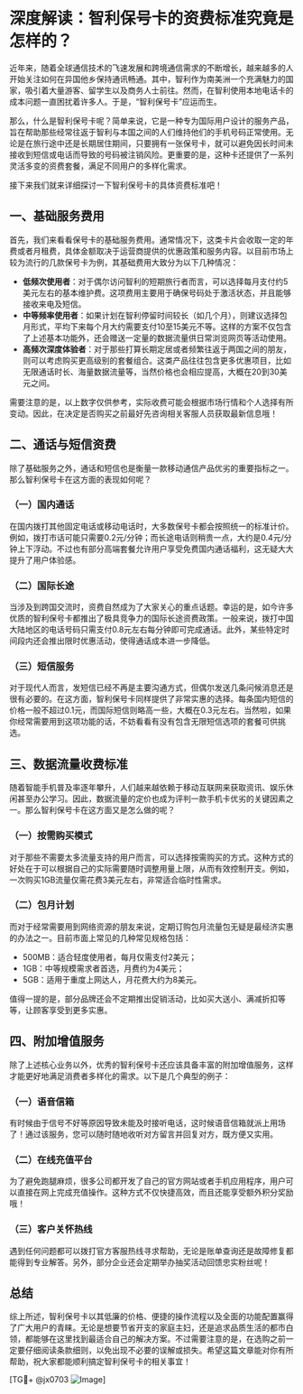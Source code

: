 # 深度解读：智利保号卡的资费标准究竟是怎样的？

近年来，随着全球通信技术的飞速发展和跨境通信需求的不断增长，越来越多的人开始关注如何在异国他乡保持通讯畅通。其中，智利作为南美洲一个充满魅力的国家，吸引着大量游客、留学生以及商务人士前往。然而，在智利使用本地电话卡的成本问题一直困扰着许多人。于是，“智利保号卡”应运而生。

那么，什么是智利保号卡呢？简单来说，它是一种专为国际用户设计的服务产品，旨在帮助那些经常往返于智利与本国之间的人们维持他们的手机号码正常使用。无论是在旅行途中还是长期居住期间，只要拥有一张保号卡，就可以避免因长时间未接收到短信或电话而导致的号码被注销风险。更重要的是，这种卡还提供了一系列灵活多变的资费套餐，满足不同用户的多样化需求。

接下来我们就来详细探讨一下智利保号卡的具体资费标准吧！

## 一、基础服务费用

首先，我们来看看保号卡的基础服务费用。通常情况下，这类卡片会收取一定的年费或者月租费，具体金额取决于运营商提供的优惠政策和服务内容。以目前市场上较为流行的几款保号卡为例，其基础费用大致分为以下几种情况：

- **低频次使用者**：对于偶尔访问智利的短期旅行者而言，可以选择每月支付约5美元左右的基本维护费。这项费用主要用于确保号码处于激活状态，并且能够接收来电及短信。
- **中等频率使用者**：如果计划在智利停留时间较长（如几个月），则建议选择包月形式，平均下来每个月大约需要支付10至15美元不等。这样的方案不仅包含了上述基本功能外，还会赠送一定量的数据流量供日常浏览网页等活动使用。
- **高频次深度体验者**：对于那些打算长期定居或者频繁往返于两国之间的朋友，则可以考虑购买更高级别的套餐组合。这类产品往往包含更多优惠项目，比如无限通话时长、海量数据流量等，当然价格也会相应提高，大概在20到30美元之间。

需要注意的是，以上数字仅供参考，实际收费可能会根据市场行情和个人选择有所变动。因此，在决定是否购买之前最好先咨询相关客服人员获取最新信息哦！

## 二、通话与短信资费

除了基础服务之外，通话和短信也是衡量一款移动通信产品优劣的重要指标之一。那么智利保号卡在这方面的表现如何呢？

### （一）国内通话
在国内拨打其他固定电话或移动电话时，大多数保号卡都会按照统一的标准计价。例如，拨打市话可能只需要0.2元/分钟；而长途电话则稍贵一点，大约是0.4元/分钟上下浮动。不过也有部分高端套餐允许用户享受免费国内通话福利，这无疑大大提升了用户体验感。

### （二）国际长途
当涉及到跨国交流时，资费自然成为了大家关心的重点话题。幸运的是，如今许多优质的智利保号卡都推出了极具竞争力的国际长途资费政策。一般来说，拨打中国大陆地区的电话号码只需支付0.8元左右每分钟即可完成通话。此外，某些特定时间段内还会推出限时优惠活动，使得通话成本进一步降低。

### （三）短信服务
对于现代人而言，发短信已经不再是主要沟通方式，但偶尔发送几条问候消息还是很有必要的。在这方面，智利保号卡同样提供了非常实惠的选择。每条国内短信的价格一般不超过0.1元，而国际短信则略高一些，大概在0.3元左右。当然啦，如果你经常需要用到这项功能的话，不妨看看有没有包含无限短信选项的套餐可供挑选。

## 三、数据流量收费标准

随着智能手机普及率逐年攀升，人们越来越依赖于移动互联网来获取资讯、娱乐休闲甚至办公学习。因此，数据流量的定价也成为评判一款手机卡优劣的关键因素之一。那么智利保号卡在这方面又是怎么做的呢？

### （一）按需购买模式
对于那些不需要太多流量支持的用户而言，可以选择按需购买的方式。这种方式的好处在于可以根据自己的实际需要随时调整用量上限，从而有效控制开支。例如，一次购买1GB流量仅需花费3美元左右，非常适合临时性需求。

### （二）包月计划
而对于经常需要用到网络资源的朋友来说，定期订购包月流量包无疑是最经济实惠的办法之一。目前市面上常见的几种常见规格包括：
- 500MB：适合轻度使用者，每月仅需支付2美元；
- 1GB：中等规模需求者首选，月费约为4美元；
- 5GB：适用于重度上网达人，月花费大约为8美元。

值得一提的是，部分品牌还会不定期推出促销活动，比如买大送小、满减折扣等等，让顾客享受到更多实惠。

## 四、附加增值服务

除了上述核心业务以外，优秀的智利保号卡还应该具备丰富的附加增值服务，这样才能更好地满足消费者多样化的需求。以下是几个典型的例子：

### （一）语音信箱
有时候由于信号不好等原因导致未能及时接听电话，这时候语音信箱就派上用场了！通过该服务，您可以随时随地收听对方留言并回复对方，既方便又实用。

### （二）在线充值平台
为了避免跑腿麻烦，很多公司都开发了自己的官方网站或者手机应用程序，用户可以直接在网上完成充值操作。这种方式不仅快捷高效，而且还能享受额外积分奖励哦！

### （三）客户关怀热线
遇到任何问题都可以拨打官方客服热线寻求帮助，无论是账单查询还是故障修复都能得到专业解答。另外，部分企业还会定期举办抽奖活动回馈忠实粉丝呢！

## 总结

综上所述，智利保号卡以其低廉的价格、便捷的操作流程以及全面的功能配置赢得了广大用户的青睐。无论是想要节省开支的家庭主妇，还是追求品质生活的都市白领，都能够在这里找到最适合自己的解决方案。不过需要注意的是，在选购之前一定要仔细阅读条款细则，以免出现不必要的误解或损失。希望这篇文章能对你有所帮助，祝大家都能顺利搞定智利保号卡的相关事宜！

[TG💪+ @jx0703 ![Image](https://github.com/user-attachments/assets/dbca1d08-cadb-493c-b0ec-ad6f7a83f270)]